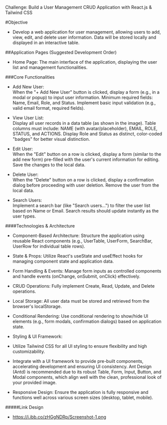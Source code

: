 Challenge: Build a User Management CRUD Application with React.js & Tailwind CSS 

#Objective 

- Develop a web application for user management, allowing users to add, view, edit, and delete user information. Data will be stored locally and displayed in an interactive table. 

##Application Pages (Suggested Development Order) 

- Home Page: The main interface of the application, displaying the user list and management functionalities. 

###Core Functionalities 

- Add New User:  
When the "+ Add New User" button is clicked, display a form (e.g., in a modal or popup) to input user information. 
Minimum required fields: Name, Email, Role, and Status. 
Implement basic input validation (e.g., valid email format, required fields). 

- View User List:  
Display all user records in a data table (as shown in the image). 
Table columns must include: NAME (with avatar/placeholder), EMAIL, ROLE, STATUS, and ACTIONS. 
Display Role and Status as distinct, color-coded "badges" for better visual distinction. 

- Edit User:  
When the "Edit" button on a row is clicked, display a form (similar to the add new form) pre-filled with the user's current information for editing. 
Save the changes to the local data. 

- Delete User:  
When the "Delete" button on a row is clicked, display a confirmation dialog before proceeding with user deletion. 
Remove the user from the local data. 

- Search Users:  
Implement a search bar (like "Search users...") to filter the user list based on Name or Email. 
Search results should update instantly as the user types. 


####Technologies & Architecture 

- Component-Based Architecture: Structure the application using reusable React components (e.g., UserTable, UserForm, SearchBar, UserRow for individual table rows). 
- State & Props: Utilize React's useState and useEffect hooks for managing component state and application data. 
- Form Handling & Events: Manage form inputs as controlled components and handle events (onChange, onSubmit, onClick) effectively. 
- CRUD Operations: Fully implement Create, Read, Update, and Delete operations. 
- Local Storage: All user data must be stored and retrieved from the browser's localStorage. 
- Conditional Rendering: Use conditional rendering to show/hide UI elements (e.g., form modals, confirmation dialogs) based on application state. 
- Styling & UI Framework:  
- Utilize Tailwind CSS for all UI styling to ensure flexibility and high customizability. 
- Integrate with a UI framework to provide pre-built components, accelerating development and ensuring UI consistency. Ant Design (Antd) is recommended due to its robust Table, Form, Input, Button, and Modal components, which align well with the clean, professional look of your provided image. 

- Responsive Design: Ensure the application is fully responsive and functions well across various screen sizes (desktop, tablet, mobile). 

#####Link Design 
- https://i.ibb.co/zHGgNDRp/Screenshot-1.png 

 
